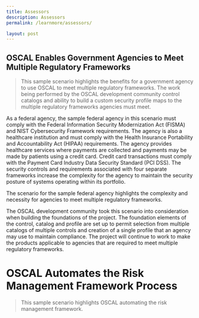 ```yaml
---
title: Assessors
description: Assessors
permalink: /learnmore/assessors/

layout: post
---
```


## OSCAL Enables Government Agencies to Meet Multiple Regulatory Frameworks

> This sample scenario highlights the benefits for a government agency to use OSCAL to meet multiple regulatory frameworks. The work being performed by the OSCAL development community control catalogs and ability to build a custom security profile maps to the multiple regulatory frameworks agencies must meet. 

As a federal agency, the sample federal agency in this scenario must comply with the Federal Information Security Modernization Act (FISMA) and NIST Cybersecurity Framework requirements. The agency is also a healthcare institution and must comply with the Health Insurance Portability and Accountability Act (HIPAA) requirements. The agency provides healthcare services where payments are collected and payments may be made by patients using a credit card. Credit card transactions must comply with the Payment Card Industry Data Security Standard (PCI DSS). The security controls and requirements associated with four separate frameworks increase the complexity for the agency to maintain the security posture of systems operating within its portfolio.

The scenario for the sample federal agency highlights the complexity and necessity for agencies to meet multiple regulatory frameworks.

The OSCAL development community took this scenario into consideration when building the foundations of the project. The foundation elements of the control, catalog and profile are set up to permit selection from multiple catalogs of multiple controls and creation of a single profile that an agency may use to maintain compliance. The project will continue to work to make the products applicable to agencies that are required to meet multiple regulatory frameworks.

# OSCAL Automates the Risk Management Framework Process

> This sample scenario highlights OSCAL automating the risk management framework.
